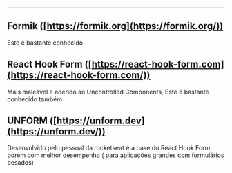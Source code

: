 ---

## Formik ([https://formik.org](https://formik.org/))

Este é bastante conhecido

## React Hook Form ([https://react-hook-form.com](https://react-hook-form.com/))

Mais maleável e aderido ao Uncontrolled Components, Este é bastante conhecido também

## UNFORM ([https://unform.dev](https://unform.dev/))

Desenvolvido pelo pessoal da rocketseat é a base do React Hook Form porém com melhor desempenho ( para aplicações grandes com formulários pesados)